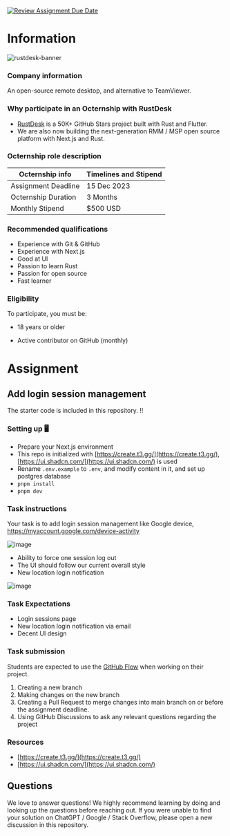 [![Review Assignment Due Date](https://classroom.github.com/assets/deadline-readme-button-24ddc0f5d75046c5622901739e7c5dd533143b0c8e959d652212380cedb1ea36.svg)](https://classroom.github.com/a/lUc7Iq7T)
# Information

![rustdesk-banner](https://user-images.githubusercontent.com/71636191/236513788-89da3f2a-6898-4e30-a12f-b5af129858c3.png)

### Company information 

An open-source remote desktop, and alternative to TeamViewer.

### Why participate in an Octernship with RustDesk

- [RustDesk](https://github.com/rustdesk/rustdesk) is a 50K+ GitHub Stars project built with Rust and Flutter.
- We are also now building the next-generation RMM / MSP open source platform with Next.js and Rust.

### Octernship role description

| Octernship info  | Timelines and Stipend |
| ------------- | ------------- |
| Assignment Deadline  | 15 Dec 2023  |
| Octernship Duration  | 3 Months  |
| Monthly Stipend  | $500 USD  |

### Recommended qualifications

- Experience with Git & GitHub
- Experience with Next.js
- Good at UI
- Passion to learn Rust
- Passion for open source
- Fast learner

### Eligibility

To participate, you must be:

* 18 years or older

* Active contributor on GitHub (monthly)

# Assignment

## Add login session management 

The starter code is included in this repository. ‼️

### Setting up 🖥️

* Prepare your Next.js environment
* This repo is initialized with [https://create.t3.gg/](https://create.t3.gg/), [https://ui.shadcn.com/](https://ui.shadcn.com/) is used
* Rename `.env.example` to `.env`, and modify content in it, and set up postgres database
* `pnpm install`
* `pnpm dev`

### Task instructions

Your task is to add login session management like Google device, https://myaccount.google.com/device-activity

![image](https://github.com/rustdesk-org/Octernships_Project/assets/71636191/523a056d-dfba-4a01-bc81-e8d01afe8bda)

- Ability to force one session log out
- The UI should follow our current overall style
- New location login notification

![image](https://github.com/rustdesk-org/Octernships_Project/assets/71636191/c1f79881-9750-42fd-a1ab-68becca9171f)


### Task Expectations

- Login sessions page
- New location login notification via email
- Decent UI design

### Task submission

Students are expected to use the [GitHub Flow](https://docs.github.com/en/get-started/quickstart/github-flow) when working on their project. 

1. Creating a new branch
2. Making changes on the new branch
3. Creating a Pull Request to merge changes into main branch on or before the assignment deadline.
3. Using GitHub Discussions to ask any relevant questions regarding the project

### Resources

* [https://create.t3.gg/](https://create.t3.gg/)
* [https://ui.shadcn.com/](https://ui.shadcn.com/)

## Questions
We love to answer questions! We highly recommend learning by doing and looking up the questions before reaching out. If you were unable to find your solution on ChatGPT / Google / Stack Overflow, please open a new discussion in this repository.
